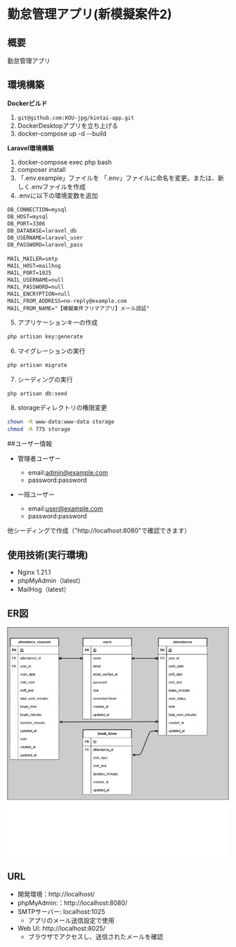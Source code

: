 # 勤怠管理アプリ(新模擬案件2)

## 概要
勤怠管理アプリ

## 環境構築
**Dockerビルド**
1. `git@github.com:KOU-jpg/kintai-app.git`
2. DockerDesktopアプリを立ち上げる
3. docker-compose up -d --build

**Laravel環境構築**

1. docker-compose exec php bash
2. composer install
3. 「.env.example」ファイルを 「.env」ファイルに命名を変更。または、新しく.envファイルを作成
4. .envに以下の環境変数を追加
``` text
DB_CONNECTION=mysql
DB_HOST=mysql
DB_PORT=3306
DB_DATABASE=laravel_db
DB_USERNAME=laravel_user
DB_PASSWORD=laravel_pass

MAIL_MAILER=smtp
MAIL_HOST=mailhog
MAIL_PORT=1025
MAIL_USERNAME=null
MAIL_PASSWORD=null
MAIL_ENCRYPTION=null
MAIL_FROM_ADDRESS=no-reply@example.com
MAIL_FROM_NAME="【模擬案件フリマアプリ】メール認証"
```

5. アプリケーションキーの作成
``` bash
php artisan key:generate
```

6. マイグレーションの実行
``` bash
php artisan migrate
```

7. シーディングの実行
``` bash
php artisan db:seed
```
8. storageディレクトリの権限変更
``` bash
chown -R www-data:www-data storage
chmod -R 775 storage
```
##ユーザー情報
- 管理者ユーザー
    - email:admin@example.com
    - password:password

- 一班ユーザー
    - email:user@example.com
    - password:password

他シーディングで作成（"http://localhost:8080"で確認できます）

## 使用技術(実行環境)
- Nginx 1.21.1
- phpMyAdmin（latest）
- MailHog（latest）

## ER図
![alt](ER.png)

## URL
- 開発環境：http://localhost/
- phpMyAdmin:：http://localhost:8080/
- SMTPサーバー: localhost:1025
    - アプリのメール送信設定で使用
- Web UI: http://localhost:8025/
    - ブラウザでアクセスし、送信されたメールを確認
